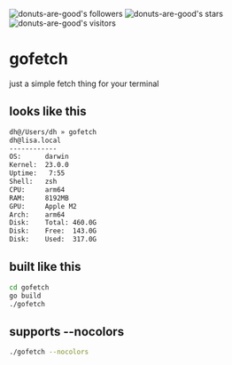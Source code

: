 ![donuts-are-good's followers](https://img.shields.io/github/followers/donuts-are-good?&color=555&style=for-the-badge&label=followers) ![donuts-are-good's stars](https://img.shields.io/github/stars/donuts-are-good?affiliations=OWNER%2CCOLLABORATOR&color=555&style=for-the-badge) ![donuts-are-good's visitors](https://komarev.com/ghpvc/?username=donuts-are-good&color=555555&style=for-the-badge&label=visitors)

# gofetch
just a simple fetch thing for your terminal

## looks like this

```bash
dh@/Users/dh » gofetch
dh@lisa.local
------------
OS:      darwin
Kernel:  23.0.0
Uptime:   7:55
Shell:   zsh
CPU:     arm64
RAM:     8192MB
GPU:     Apple M2
Arch:    arm64
Disk:    Total: 460.0G
Disk:    Free:  143.0G
Disk:    Used:  317.0G
```

## built like this
```bash
cd gofetch
go build
./gofetch
```

## supports --nocolors
```bash
./gofetch --nocolors
```
